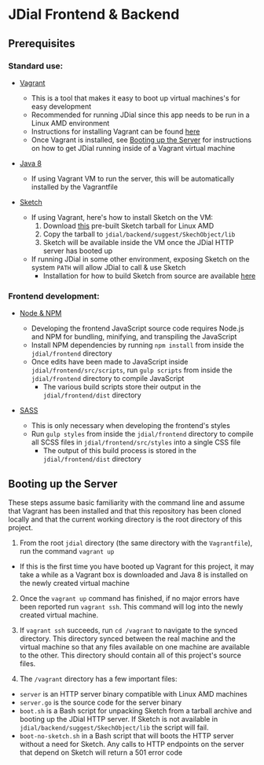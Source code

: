 # JDial Frontend & Backend

## Prerequisites

### Standard use:

- [Vagrant](https://www.vagrantup.com/)
  - This is a tool that makes it easy to boot up virtual machines's for easy development
  - Recommended for running JDial since this app needs to be run in a Linux AMD environment
  - Instructions for installing Vagrant can be found [here](https://www.vagrantup.com/docs/installation/)
  - Once Vagrant is installed, see [Booting up the Server](https://github.com/isaacev/jdial-webapp#booting-up-the-server) for instructions on how to get JDial running inside of a Vagrant virtual machine

- [Java 8](https://docs.oracle.com/javase/8/docs/technotes/guides/install/install_overview.html)
  - If using Vagrant VM to run the server, this will be automatically installed by the Vagrantfile

- [Sketch](https://bitbucket.org/gatoatigrado/sketch-frontend/wiki/Installation)
  - If using Vagrant, here's how to install Sketch on the VM:
    1. Download [this](https://github.com/isaacev/jdial-webapp/releases/tag/0.1) pre-built Sketch tarball for Linux AMD
    2. Copy the tarball to `jdial/backend/suggest/SkechObject/lib`
    3. Sketch will be available inside the VM once the JDial HTTP server has booted up
  - If running JDial in some other environment, exposing Sketch on the system `PATH` will allow JDial to call & use Sketch
    - Installation for how to build Sketch from source are available [here](https://bitbucket.org/gatoatigrado/sketch-frontend/wiki/Installation)


### Frontend development:

- [Node & NPM](https://nodejs.org/en/)
  - Developing the frontend JavaScript source code requires Node.js and NPM for bundling, minifying, and transpiling the JavaScript
  - Install NPM dependencies by running `npm install` from inside the `jdial/frontend` directory
  - Once edits have been made to JavaScript inside `jdial/frontend/src/scripts`, run `gulp scripts` from inside the `jdial/frontend` directory to compile JavaScript
    - The various build scripts store their output in the `jdial/frontend/dist` directory

- [SASS](http://sass-lang.com/install)
  - This is only necessary when developing the frontend's styles
  - Run `gulp styles` from inside the `jdial/frontend` directory to compile all SCSS files in `jdial/frontend/src/styles` into a single CSS file
    - The output of this build process is stored in the `jdial/frontend/dist` directory


## Booting up the Server

These steps assume basic familiarity with the command line and assume that Vagrant has been installed and that this repository has been cloned locally and that the current working directory is the root directory of this project.

1. From the root `jdial` directory (the same directory with the `Vagrantfile`), run the command `vagrant up`
  - If this is the first time you have booted up Vagrant for this project, it may take a while as a Vagrant box is downloaded and Java 8 is installed on the newly created virtual machine

2. Once the `vagrant up` command has finished, if no major errors have been reported run `vagrant ssh`. This command will log into the newly created virtual machine.

3. If `vagrant ssh` succeeds, run `cd /vagrant` to navigate to the synced directory. This directory synced between the real machine and the virtual machine so that any files available on one machine are available to the other. This directory should contain all of this project's source files.

4. The `/vagrant` directory has a few important files:
  - `server` is an HTTP server binary compatible with Linux AMD machines
  - `server.go` is the source code for the server binary
  - `boot.sh` is a Bash script for unpacking Sketch from a tarball archive and booting up the JDial HTTP server. If Sketch is not available in `jdial/backend/suggest/SkechObject/lib` the script will fail.
  - `boot-no-sketch.sh` in a Bash script that will boots the HTTP server without a need for Sketch. Any calls to HTTP endpoints on the server that depend on Sketch will return a 501 error code
